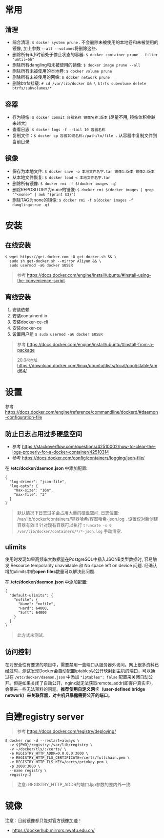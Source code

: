 # 常用

## 清理
* 综合清理: `$ docker system prune` . 不会删除未被使用的本地卷和未被使用的镜像, 加上参数 `--all --volumes`将删除这些.
* 删除所有6小时前处于停止状态的容器: `$ docker container prune --filter "until=6h"`
* 删除所有dangling和未被使用的镜像: `$ docker image prune --all`
* 删除所有未被使用的本地卷: `$ docker volume prune`
* 删除所有未被使用的网络: `$ docker network prune`
* 删除btrfs挂载: `# cd /var/lib/docker && \ btrfs subvolume delete btrfs/subvolumes/*`

## 容器
* 存为镜像: `$ docker commit 容器名称 镜像名称:版本` (尽量不用, 镜像体积会越来越大)
* 查看日志: `$ docker logs -f --tail 10 容器名称`
* 复制文件：`$ docker cp 容器ID或名称:/path/to/file .` 从容器中复制文件到当前目录

## 镜像
*  保存为本地文件: `$ docker save -o 本地文件名字.tar 镜像1:版本 镜像2:版本`
*  从本地文件恢复: `$ docker load < 本地文件名字.tar`
*  删除所有镜像: `$ docker rmi -f $(docker images -q)`
*  删除REPOSITORY为none的镜像: `$ docker rmi $(docker images | grep "^<none>" | awk "{print $3}")`
*  删除TAG为none的镜像: `$ docker rmi -f $(docker images -f dangling=true -q)`

# 安装

## 在线安装

```
$ wget https://get.docker.com -O get-docker.sh && \
  sudo sh get-docker.sh --mirror Aliyun && \
  sudo usermod -aG docker $USER
```
> 参考 https://docs.docker.com/engine/install/ubuntu/#install-using-the-convenience-script

## 离线安装

1. 安装依赖
2. 安装containerd.io
3. 安装docker-ce-cli
4. 安装docker-ce
5. 设置用户组 `$ sudo usermod -aG docker $USER`
> 参考 https://docs.docker.com/engine/install/ubuntu/#install-from-a-package

> 20.04地址 https://download.docker.com/linux/ubuntu/dists/focal/pool/stable/amd64/

# 设置
参考 https://docs.docker.com/engine/reference/commandline/dockerd/#daemon-configuration-file

## 防止日志占用过多硬盘空间
*  参考 https://stackoverflow.com/questions/42510002/how-to-clear-the-logs-properly-for-a-docker-container/42510314
*  参考 https://docs.docker.com/config/containers/logging/json-file/

在 **/etc/docker/daemon.json** 中添加配置:
```
{
  "log-driver": "json-file",
  "log-opts": {
    "max-size": "16m",
    "max-file": "3"
  }
}
```
>  默认情况下日志过多会占用大量的硬盘空间, 日志位置: /var/lib/docker/containers/容器哈希/容器哈希-json.log . 设置仅对新创建容器有效!!! 针对现有容器可以执行 `truncate -s 0 /var/lib/docker/containers/*/*-json.log` 手动清空.

## ulimits
使用时发现如果高频率大数据量在PostgreSQL中插入JSONB类型数据时, 容易触发 Resource temporarily unavailable 和 No space left on device 问题. 经确认增加ulimits中的**open files**数量可以解决此问题.

在 **/etc/docker/daemon.json** 中添加配置:
```
{
  "default-ulimits": {
    "nofile": {
      "Name": "nofile",
      "Hard": 64000,
      "Soft": 64000
    }
  }
}
```
>  此方式未测试.

## 访问控制
在对安全性有要求的项目中，需要禁用一些端口从服务器外访问。网上很多资料已经过时，测试发现Docker会自动配置iptables以公开映射到主机的端口，可以通过在 `/etc/docker/daemon.json` 中添加 `"iptables": false` 配置来关闭自动公开。但是如果关闭了自动公开，nginx就无法获取remote_addr(即客户真实IP)，会带来一些无法预料的问题。**推荐使用自定义网卡（user-defined bridge network）来关联容器，对主机只暴露需要公开的端口。**

# 自建registry server

> 参考 https://docs.docker.com/registry/deploying/

```
$ docker run -d --restart=always \
  -v ${PWD}/registry:/var/lib/registry \
  -v ~/docker/tls/:/certs/ \
  -e REGISTRY_HTTP_ADDR=0.0.0.0:3000 \
  -e REGISTRY_HTTP_TLS_CERTIFICATE=/certs/fullchain.pem \
  -e REGISTRY_HTTP_TLS_KEY=/certs/privkey.pem \
  -p 3000:3000 \
  --name registry \
  registry:2
```
> 注意: REGISTRY_HTTP_ADDR的端口与p参数的要内外一致.

# 镜像

注意：目前镜像都只能对官方镜像加速！

* https://dockerhub.mirrors.nwafu.edu.cn/
